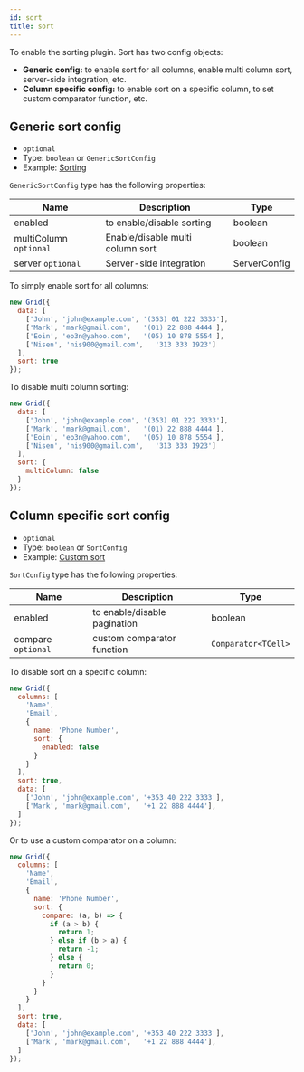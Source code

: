 ```yaml
---
id: sort
title: sort 
---
```


To enable the sorting plugin. Sort has two config objects:

 - **Generic config:** to enable sort for all columns, enable multi column sort, server-side integration, etc.
 - **Column specific config:** to enable sort on a specific column, to set custom comparator function, etc.

## Generic sort config

 - `optional`
 - Type: `boolean` or `GenericSortConfig`
 - Example: [Sorting](../examples/sorting.md)

`GenericSortConfig` type has the following properties:

<div className="full-width">

| Name                    | Description                         |  Type         |
|-------------------------|-------------------------------------|---------------|
| enabled                 | to enable/disable sorting           | boolean       |
| multiColumn `optional`  | Enable/disable multi column sort    | boolean       |
| server `optional`       | Server-side integration             | ServerConfig  |

</div>

To simply enable sort for all columns:

```js
new Grid({
  data: [
    ['John', 'john@example.com', '(353) 01 222 3333'],
    ['Mark', 'mark@gmail.com',   '(01) 22 888 4444'],
    ['Eoin', 'eo3n@yahoo.com',   '(05) 10 878 5554'],
    ['Nisen', 'nis900@gmail.com',   '313 333 1923']
  ],
  sort: true
});
```

To disable multi column sorting:

```js
new Grid({
  data: [
    ['John', 'john@example.com', '(353) 01 222 3333'],
    ['Mark', 'mark@gmail.com',   '(01) 22 888 4444'],
    ['Eoin', 'eo3n@yahoo.com',   '(05) 10 878 5554'],
    ['Nisen', 'nis900@gmail.com',   '313 333 1923']
  ],
  sort: {
    multiColumn: false
  }
});
```


## Column specific sort config

 - `optional`
 - Type: `boolean` or `SortConfig`
 - Example: [Custom sort](../examples/custom-sort.md)

`SortConfig` type has the following properties:

<div className="full-width">

| Name                    | Description                         |  Type              |
|-------------------------|-------------------------------------|--------------------|
| enabled                 | to enable/disable pagination        | boolean            |
| compare `optional`      | custom comparator function          | `Comparator<TCell>`|

</div>

To disable sort on a specific column:

```js
new Grid({
  columns: [
    'Name',
    'Email',
    { 
      name: 'Phone Number',
      sort: {
        enabled: false
      }
    }
  ],
  sort: true,
  data: [
    ['John', 'john@example.com', '+353 40 222 3333'],
    ['Mark', 'mark@gmail.com',   '+1 22 888 4444'],
  ]
});
```

Or to use a custom comparator on a column:

```js
new Grid({
  columns: [
    'Name',
    'Email',
    { 
      name: 'Phone Number',
      sort: {
        compare: (a, b) => {
          if (a > b) {
            return 1;
          } else if (b > a) {
            return -1;
          } else {
            return 0;
          }
        }
      }
    }
  ],
  sort: true,
  data: [
    ['John', 'john@example.com', '+353 40 222 3333'],
    ['Mark', 'mark@gmail.com',   '+1 22 888 4444'],
  ]
});
```
